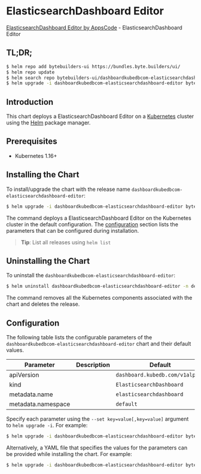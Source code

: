 # ElasticsearchDashboard Editor

[ElasticsearchDashboard Editor by AppsCode](https://byte.builders) - ElasticsearchDashboard Editor

## TL;DR;

```bash
$ helm repo add bytebuilders-ui https://bundles.byte.builders/ui/
$ helm repo update
$ helm search repo bytebuilders-ui/dashboardkubedbcom-elasticsearchdashboard-editor --version=v0.4.3
$ helm upgrade -i dashboardkubedbcom-elasticsearchdashboard-editor bytebuilders-ui/dashboardkubedbcom-elasticsearchdashboard-editor -n default --create-namespace --version=v0.4.3
```

## Introduction

This chart deploys a ElasticsearchDashboard Editor on a [Kubernetes](http://kubernetes.io) cluster using the [Helm](https://helm.sh) package manager.

## Prerequisites

- Kubernetes 1.16+

## Installing the Chart

To install/upgrade the chart with the release name `dashboardkubedbcom-elasticsearchdashboard-editor`:

```bash
$ helm upgrade -i dashboardkubedbcom-elasticsearchdashboard-editor bytebuilders-ui/dashboardkubedbcom-elasticsearchdashboard-editor -n default --create-namespace --version=v0.4.3
```

The command deploys a ElasticsearchDashboard Editor on the Kubernetes cluster in the default configuration. The [configuration](#configuration) section lists the parameters that can be configured during installation.

> **Tip**: List all releases using `helm list`

## Uninstalling the Chart

To uninstall the `dashboardkubedbcom-elasticsearchdashboard-editor`:

```bash
$ helm uninstall dashboardkubedbcom-elasticsearchdashboard-editor -n default
```

The command removes all the Kubernetes components associated with the chart and deletes the release.

## Configuration

The following table lists the configurable parameters of the `dashboardkubedbcom-elasticsearchdashboard-editor` chart and their default values.

|     Parameter      | Description |                  Default                   |
|--------------------|-------------|--------------------------------------------|
| apiVersion         |             | <code>dashboard.kubedb.com/v1alpha1</code> |
| kind               |             | <code>ElasticsearchDashboard</code>        |
| metadata.name      |             | <code>elasticsearchdashboard</code>        |
| metadata.namespace |             | <code>default</code>                       |


Specify each parameter using the `--set key=value[,key=value]` argument to `helm upgrade -i`. For example:

```bash
$ helm upgrade -i dashboardkubedbcom-elasticsearchdashboard-editor bytebuilders-ui/dashboardkubedbcom-elasticsearchdashboard-editor -n default --create-namespace --version=v0.4.3 --set apiVersion=dashboard.kubedb.com/v1alpha1
```

Alternatively, a YAML file that specifies the values for the parameters can be provided while
installing the chart. For example:

```bash
$ helm upgrade -i dashboardkubedbcom-elasticsearchdashboard-editor bytebuilders-ui/dashboardkubedbcom-elasticsearchdashboard-editor -n default --create-namespace --version=v0.4.3 --values values.yaml
```
